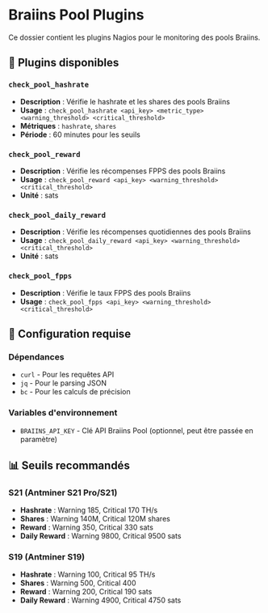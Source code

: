 # Braiins Pool Plugins

Ce dossier contient les plugins Nagios pour le monitoring des pools Braiins.

## 📁 Plugins disponibles

### `check_pool_hashrate`
- **Description** : Vérifie le hashrate et les shares des pools Braiins
- **Usage** : `check_pool_hashrate <api_key> <metric_type> <warning_threshold> <critical_threshold>`
- **Métriques** : `hashrate`, `shares`
- **Période** : 60 minutes pour les seuils

### `check_pool_reward`
- **Description** : Vérifie les récompenses FPPS des pools Braiins
- **Usage** : `check_pool_reward <api_key> <warning_threshold> <critical_threshold>`
- **Unité** : sats

### `check_pool_daily_reward`
- **Description** : Vérifie les récompenses quotidiennes des pools Braiins
- **Usage** : `check_pool_daily_reward <api_key> <warning_threshold> <critical_threshold>`
- **Unité** : sats

### `check_pool_fpps`
- **Description** : Vérifie le taux FPPS des pools Braiins
- **Usage** : `check_pool_fpps <api_key> <warning_threshold> <critical_threshold>`

## 🔧 Configuration requise

### Dépendances
- `curl` - Pour les requêtes API
- `jq` - Pour le parsing JSON
- `bc` - Pour les calculs de précision

### Variables d'environnement
- `BRAIINS_API_KEY` - Clé API Braiins Pool (optionnel, peut être passée en paramètre)

## 📊 Seuils recommandés

### S21 (Antminer S21 Pro/S21)
- **Hashrate** : Warning 185, Critical 170 TH/s
- **Shares** : Warning 140M, Critical 120M shares
- **Reward** : Warning 350, Critical 330 sats
- **Daily Reward** : Warning 9800, Critical 9500 sats

### S19 (Antminer S19)
- **Hashrate** : Warning 100, Critical 95 TH/s
- **Shares** : Warning 500, Critical 400
- **Reward** : Warning 200, Critical 190 sats
- **Daily Reward** : Warning 4900, Critical 4750 sats
